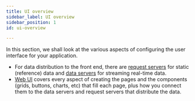 ```yaml
---
title: UI overview
sidebar_label: UI overview
sidebar_position: 1
id: ui-overview

---
```

In this section, we shall look at the various aspects of configuring the user interface for your application.

* For data distribution to the front end, there are [request servers](/creating-applications/defining-your-application/user-interface/web-ui-reference/request-servers/request-servers/) for static (reference) data and [data servers](/creating-applications/defining-your-application/user-interface/data-servers/) for streaming real-time data. 
* [Web UI](/creating-applications/defining-your-application/user-interface/web-ui-reference/intro/web-strategy/) covers every aspect of creating the pages and the components (grids, buttons, charts, etc) that fill each page, plus how you connect them to the data servers and request servers that distribute the data.




